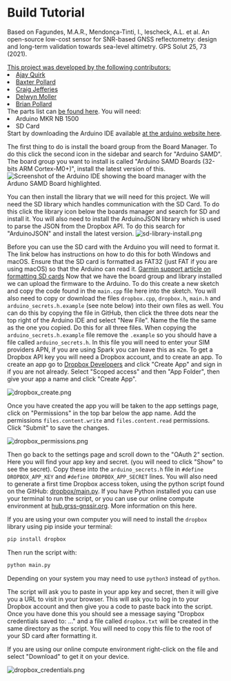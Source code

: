 # Build Tutorial

Based on Fagundes, M.A.R., Mendonça-Tinti, I., Iescheck, A.L. et al. An open-source low-cost sensor for
SNR-based GNSS
reflectometry: design and long-term validation towards sea-level altimetry. GPS Solut 25,
73 (2021).
<a href="https://doi.org/10.1007/s10291-021-01087-1"/>

<chapter title="Contributors" id="contributors">
This project was developed by the following contributors:
<list>
    <li><a href="mailto:quirkajay@myvuw.ac.nz">Ajay Quirk</a></li>
    <li><a href="mailto:baxter.b.pollard@gmail.com">Baxter Pollard</a></li>
    <li><a href="mailto:jefferiesc@mtaspiring.school.nz">Craig Jefferies</a></li>
    <li><a href="mailto:delwyn.moller@auckland.ac.nz">Delwyn Moller</a></li>
    <li><a href="mailto:bpollard@restorelab.co.nz">Brian Pollard</a></li>
</list>
</chapter>

<chapter title="Parts" id="parts">
The parts list can <a href="Parts-Lit.md">be found here</a>.
</chapter>

<chapter title="1. Preparing Arduino" id="preparing-arduino" collapsible="true">
You will need:
<list>
    <li>Arduino MKR NB 1500</li>
    <li>SD Card</li>
</list>

<chapter title="1.1. Arduino IDE Setup" id="arduino-ide-setup">
Start by downloading the Arduino IDE available <a href="https://www.arduino.cc/en/software">at the arduino website
here</a>.

The first thing to do is install the board group from the Board Manager. To do this click the second icon in the
sidebar and search for "Arduino SAMD". The board group you want to install is called "Arduino SAMD Boards
(32-bits ARM Cortex-M0+)", install the latest version of this.
<img src="arduino-board-install.png" style="block" alt="Screenshot of the Arduino IDE showing the board manager with the Arduno SAMD Board highlighted."/>

You can then install the library that we will need for this project. We will need the SD library which handles
communication with the SD Card. To do this click the library icon below the boards manager and search for
SD and install it. You will also need to install the ArduinoJSON library which is used to parse the JSON from
the Dropbox API. To do this search for "ArduinoJSON" and install the latest version.
![sd-library-install.png](sd-library-install.png)
</chapter>

<chapter title="1.2. Format the SD Card" id="format-sd-card">
Before you can use the SD card with the Arduino you will need to format it. The link below has instructions on
how to do this for both Windows and macOS. Ensure that the SD card is formatted as FAT32 (just FAT if you
are using macOS) so that the Arduino can read it.
<a href="https://support.garmin.com/en-NZ/?faq=QqSbC0YZTz57kLm7uRQxZ7">Garmin support article on formatting SD cards</a>
</chapter>

<chapter title="1.3. Get the firmware" id="get-firmware">
Now that we have the board group and library installed we can upload the firmware to the Arduino. To do this create a
new sketch and copy the code found in the <code>main.cpp</code> file here into the sketch. You will also need to copy
or download the files <code>dropbox.cpp</code>, <code>dropbox.h</code>, <code>main.h</code> and <code>arduino_secrets.h.example</code> 
(see note below) into their own files as well. You can do this by copying the file in GitHub, then click the three dots
near the top right of the Arduino IDE and select "New File". Name the file the same as the one you copied. Do this for
all three files.

<note>
When copying the <code>arduino_secrets.h.example</code> file remove the <code>.example</code> so you should have a file
called <code>arduino_secrets.h</code>. In this file you will need to enter your SIM providers <tooltip term="APN">APN</tooltip>, 
if you are using Spark you can leave this as <code>m2m</code>.
</note>
</chapter>

<chapter title="1.4. Dropbox Key" id="dropbox-key">
To get a Dropbox API key you will need a Dropbox account, and to create an app. To create an app go to <a href="https://dropbox.com/developers">
Dropbox Developers</a> and click "Create App" and sign in if you are not already. Select "Scoped access" and then "App Folder",
then give your app a name and click "Create App".

![dropbox_create.png](dropbox_create.png)

Once you have created the app you will be taken to the app settings page, click on "Permissions" in the top bar below the app name.
Add the permissions <code>files.content.write</code> and <code>files.content.read</code> permissions. Click "Submit" to save the changes.

![dropbox_permissions.png](dropbox_permissions.png)

Then go back to the settings page and scroll down to the "OAuth 2" section. Here you will find your app key and secret.
(you will need to click "Show" to see the secret). Copy these into the <code>arduino_secrets.h</code> file in
<code>#define DROPBOX_APP_KEY</code> and <code>#define DROPBOX_APP_SECRET</code> lines. You will also need to generate a 
first time Dropbox access token, using the python script found on the GitHub: <a href="https://github.com/AjayACST/gnss-ir-nz/blob/main/python/dropbox/main.py">
dropbox/main.py</a>. If you have Python installed you can use your terminal to run the script, or you can use our online
compute environment at <a href="https://hub.grss-gnssir.org">hub.grss-gnssir.org</a>. More information on this here.

If you are using your own computer you will need to install the <code>dropbox</code> library using pip inside your terminal:
```bash
pip install dropbox
```
Then run the script with:
```bash
python main.py
```
<note>
Depending on your system you may need to use <code>python3</code> instead of <code>python</code>.
</note>

The script will ask you to paste in your app key and secret, then it will give you a URL to visit in your browser. This
will ask you to log in to your Dropbox account and then give you a code to paste back into the script. Once you have
done this you should see a message saying "Dropbox credentials saved to: ..." and a file called <code>dropbox.txt</code>
will be created in the same directory as the script. You will need to copy this file to the root of your SD card after
formatting it.

<note>If you are using our online compute environment right-click on the file and select "Download" to get it on your device.</note>

![dropbox_credentials.png](dropbox_credentials.png)
</chapter>


</chapter>